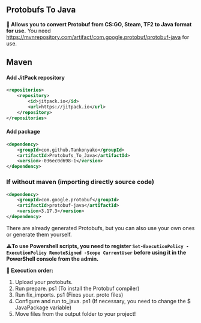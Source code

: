 ## Protobufs To Java
**🌟 Allows you to convert Protobuf from CS:GO, Steam, TF2 to Java format for use.**
You need https://mvnrepository.com/artifact/com.google.protobuf/protobuf-java for use.
## Maven
#### Add JitPack repository
```xml
<repositories>
    <repository>
        <id>jitpack.io</id>
        <url>https://jitpack.io</url>
    </repository>
</repositories>
```
#### Add package
```xml
<dependency>
    <groupId>com.github.Tankonyako</groupId>
    <artifactId>Protobufs_To_Java</artifactId>
    <version>-036ec0d698-1</version>
</dependency>
```
### If without maven (importing directly source code)

```xml
<dependency>
    <groupId>com.google.protobuf</groupId>
    <artifactId>protobuf-java</artifactId>
    <version>3.17.3</version>
</dependency>
```

There are already generated Protobufs, but you can also use your own ones or generate them yourself.

**⚠️To use Powershell scripts, you need to register `Set-ExecutionPolicy -ExecutionPolicy RemoteSigned -Scope CurrentUser` before using it in the **PowerShell** console from the admin.**

**📙 Execution order:**
1. Upload your protobufs.
2. Run prepare. ps1 (To install the Protobuf compiler)
3. Run fix_imports. ps1 (Fixes your. proto files)
4. Configure and run to_java. ps1 (If necessary, you need to change the $ JavaPackage variable)
5. Move files from the output folder to your project!